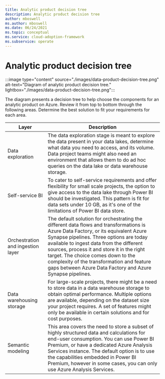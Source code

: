 ```yaml
---
title: Analytic product decision tree
description: Analytic product decision tree
author: mboswell
ms.author: mboswell
ms.date: 06/24/2021
ms.topic: conceptual
ms.service: cloud-adoption-framework
ms.subservice: operate
---
```


<!-- needs a home-->

# Analytic product decision tree

:::image type="content" source="./images/data-product-decision-tree.png" alt-text="Diagram of analytic product decision tree." lightbox="./images/data-product-decision-tree.png":::

The diagram presents a decision tree to help choose the components for an analytic product on Azure. Review it from top to bottom through the following areas. Determine the best solution to fit your requirements for each area.

|Layer  |Description  |
|---------|---------|
|Data exploration     |The data exploration stage is meant to explore the data present in your data lakes, determine what data you need to access, and its volume. Data project teams might also need an environment that allows them to do ad hoc queries on the data lake or data warehouse storage.         |
|Self-service BI     |To cater to self-service requirements and offer flexibility for small scale projects, the option to give access to the data lake through Power BI should be investigated. This pattern is fit for data sets under 10 GB, as it's one of the limitations of Power BI data store.         |
|Orchestration and ingestion layer    |The default solution for orchestrating the different data flows and transformations is Azure Data Factory, or its equivalent Azure Synapse pipelines. Three options are today available to ingest data from the different sources, process it and store it in the right target. The choice comes down to the complexity of the transformation and feature gaps between Azure Data Factory and Azure Synapse pipelines.         |
|Data warehousing storage    |For large-scale projects, there might be a need to store data in a data warehouse storage to obtain optimal performance. Multiple options are available, depending on the dataset size your project requires. A set of features might only be available in certain solutions and for cost purposes.         |
|Semantic modeling     |This area covers the need to store a subset of highly structured data and calculations for end-user consumption. You can use Power BI Premium, or have a dedicated Azure Analysis Services instance. The default option is to use the capabilities embedded in Power BI Premium, however in some cases, you can only use Azure Analysis Services.         |
